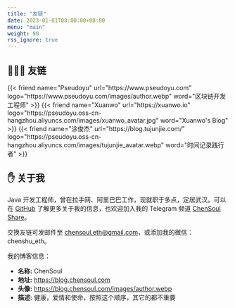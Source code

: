 ```yaml
---
title: "友链"
date: 2023-01-01T08:00:00+08:00
menu: "main"
weight: 90
rss_ignore: true
---
```


## 👨🏻‍💻 友链

<div class="flink" id="article-container">
    <div class="friend-list-div" >
    {{< friend name="Pseudoyu" url="https://www.pseudoyu.com" logo="https://www.pseudoyu.com/images/author.webp" word="区块链开发工程师" >}}
    {{< friend name="Xuanwo" url="https://xuanwo.io" logo="https://pseudoyu.oss-cn-hangzhou.aliyuncs.com/images/xuanwo_avatar.jpg" word="Xuanwo's Blog" >}}
    {{< friend name="涂俊杰" url="https://blog.tujunjie.com/" logo="https://pseudoyu.oss-cn-hangzhou.aliyuncs.com/images/tujunjie_avatar.webp" word="时间记录践行者" >}}
    </div>
</div>

## ✋ 关于我

Java 开发工程师，曾在拉手网、阿里巴巴工作，现就职于多点，定居武汉。可以在 [GitHub](https://github.com/chensoul) 了解更多关于我的信息，也欢迎加入我的 Telegram 频道 [ChenSoul Share](https://t.me/chensoul_share)。

交换友链可发邮件至 chensoul.eth@gmail.com，或添加我的微信：chenshu_eth。

我的博客信息：

- **名称:** ChenSoul
- **地址:** https://blog.chensoul.com
- **头像:** https://blog.chensoul.com/images/author.webp
- **描述:** 健康，爱情和使命，按照这个顺序，其它的都不重要
